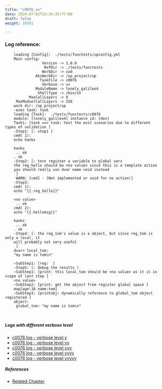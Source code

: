 ```yaml
---
title: "c0076_vv"
date: 2020-07-01T15:34:31+77:00
draft: false
weight: 10761

---
```


### Log reference: <no value>

```
    loading [Config]:  ./tests/functests/upconfig.yml
    Main config:
                 Version -> 1.0.0
                  RefDir -> ./tests/functests
                 WorkDir -> cwd
              AbsWorkDir -> /up_project/up
                TaskFile -> c0076
                 Verbose -> vv
              ModuleName -> lonely_galileo4
               ShellType -> /bin/sh
           MaxCallLayers -> 8
     MaxModuelCallLayers -> 256
    work dir: /up_project/up
    -exec task: task
    loading [Task]:  ./tests/functests/c0076
    module: [lonely_galileo4] instance id: [dev]
    Task1: [task ==> task: test the exit scenarios due to different types of validation ]
    -Step1: [: step1 ]
    cmd( 1):
    echo hanks
    
    hanks
     .. ok
    . ok
    -Step2: [: test register a variable to global vars
    the reg_hello should be <no value> since this is a template action
    you should really use dvar name void instead
     ]
     WARN: [cmd] - [Not implemented or void for no action!]
    -Step3:
    cmd( 1):
    echo "{{.reg_hello}}"
    
    <no value>
     .. ok
    cmd( 2):
    echo "{{.hellomsg}}"
    
    hanks
     .. ok
    . ok
    -Step4: [: the reg_tom's value is a object, but since reg_tom is only a local, it
    will probably not very useful
     ]
    dvar> local_tom:
    "my name is tom\n"
    
    ~SubStep1: [reg:  ]
    -Step5: [: debug the results ]
    ~SubStep1: [print: this local_tom should be <no value> as it is in scope of last step ]
    <no value>
    ~SubStep2: [print: get the object from register global space ]
    map[age:18 name:tom]
    ~SubStep3: [printobj: dynamically reference to global_tom object registered ]
    object:
     global_tom: "my name is tom\n"
    
    
```

##### Logs with different verbose level
* [c0076 log - verbose level v](../../logs/c0076_v)
* [c0076 log - verbose level vv](../../logs/c0076_vv)
* [c0076 log - verbose level vvv](../../logs/c0076_vvv)
* [c0076 log - verbose level vvvv](../../logs/c0076_vvvv)
* [c0076 log - verbose level vvvvv](../../logs/c0076_vvvvv)

##### References
* [Related Chapter](../../vars/c0076)
